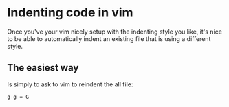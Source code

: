 # Indenting code in vim
Once you've your vim nicely setup with the indenting style you like, it's nice to be able to automatically indent an existing file that is using a different style.

## The easiest way
Is simply to ask to vim to reindent the all file:

    g g = G